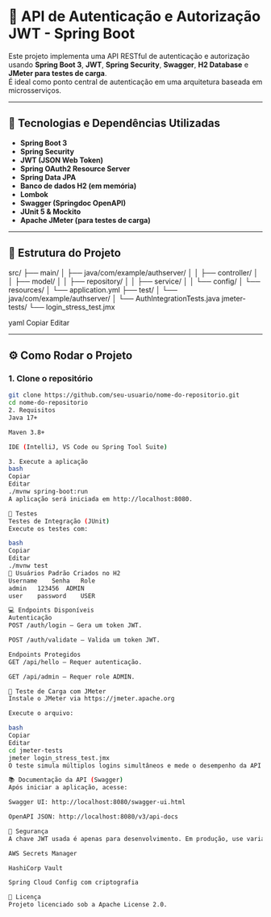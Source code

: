 
# 🔐 API de Autenticação e Autorização JWT - Spring Boot

Este projeto implementa uma API RESTful de autenticação e autorização usando **Spring Boot 3**, **JWT**, **Spring Security**, **Swagger**, **H2 Database** e **JMeter para testes de carga**.  
É ideal como ponto central de autenticação em uma arquitetura baseada em microsserviços.

---

## 🚀 Tecnologias e Dependências Utilizadas

- **Spring Boot 3**
- **Spring Security**
- **JWT (JSON Web Token)**
- **Spring OAuth2 Resource Server**
- **Spring Data JPA**
- **Banco de dados H2 (em memória)**
- **Lombok**
- **Swagger (Springdoc OpenAPI)**
- **JUnit 5 & Mockito**
- **Apache JMeter (para testes de carga)**

---

## 📁 Estrutura do Projeto

src/
├── main/
│ ├── java/com/example/authserver/
│ │ ├── controller/
│ │ ├── model/
│ │ ├── repository/
│ │ ├── service/
│ │ └── config/
│ └── resources/
│ └── application.yml
├── test/
│ └── java/com/example/authserver/
│ └── AuthIntegrationTests.java
jmeter-tests/
└── login_stress_test.jmx

yaml
Copiar
Editar

---

## ⚙️ Como Rodar o Projeto

### 1. Clone o repositório

```bash
git clone https://github.com/seu-usuario/nome-do-repositorio.git
cd nome-do-repositorio
2. Requisitos
Java 17+

Maven 3.8+

IDE (IntelliJ, VS Code ou Spring Tool Suite)

3. Execute a aplicação
bash
Copiar
Editar
./mvnw spring-boot:run
A aplicação será iniciada em http://localhost:8080.

🧪 Testes
Testes de Integração (JUnit)
Execute os testes com:

bash
Copiar
Editar
./mvnw test
🔑 Usuários Padrão Criados no H2
Username	Senha	Role
admin	123456	ADMIN
user	password	USER

💻 Endpoints Disponíveis
Autenticação
POST /auth/login – Gera um token JWT.

POST /auth/validate – Valida um token JWT.

Endpoints Protegidos
GET /api/hello – Requer autenticação.

GET /api/admin – Requer role ADMIN.

🧪 Teste de Carga com JMeter
Instale o JMeter via https://jmeter.apache.org

Execute o arquivo:

bash
Copiar
Editar
cd jmeter-tests
jmeter login_stress_test.jmx
O teste simula múltiplos logins simultâneos e mede o desempenho da API.

📚 Documentação da API (Swagger)
Após iniciar a aplicação, acesse:

Swagger UI: http://localhost:8080/swagger-ui.html

OpenAPI JSON: http://localhost:8080/v3/api-docs

🧠 Segurança
A chave JWT usada é apenas para desenvolvimento. Em produção, use variáveis de ambiente ou serviços de secrets como:

AWS Secrets Manager

HashiCorp Vault

Spring Cloud Config com criptografia

📝 Licença
Projeto licenciado sob a Apache License 2.0.

